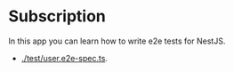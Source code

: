 # Subscription

In this app you can learn how to write e2e tests for NestJS.

- [./test/user.e2e-spec.ts](./test/user.e2e-spec.ts).
